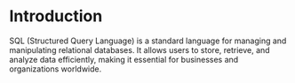 # Introduction


SQL (Structured Query Language) is a standard language for managing and manipulating relational databases. It allows users to store, retrieve, and analyze data efficiently, making it essential for businesses and organizations worldwide.

